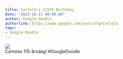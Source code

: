 ```yaml
---
title: Cartola's 115th Birthday
date: "2023-10-11 00:00:00"
author: Google Doodle
authorlink: https://www.google.com/search?q=Cartola
tags:
- Google-Doodle
---
```

<img src="https://www.google.com/logos/doodles/2023/cartolas-115th-birthday-6753651837110090-l.png" referrerpolicy="no-referrer"><br>Cartolas 115-årsdag! #GoogleDoodle
